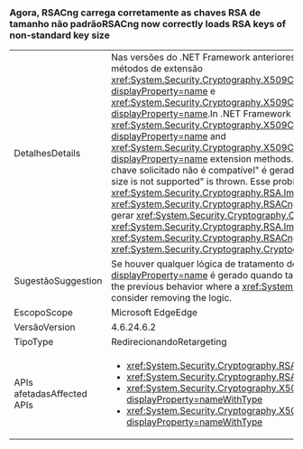 ### <a name="rsacng-now-correctly-loads-rsa-keys-of-non-standard-key-size"></a><span data-ttu-id="444da-101">Agora, RSACng carrega corretamente as chaves RSA de tamanho não padrão</span><span class="sxs-lookup"><span data-stu-id="444da-101">RSACng now correctly loads RSA keys of non-standard key size</span></span>

|   |   |
|---|---|
|<span data-ttu-id="444da-102">Detalhes</span><span class="sxs-lookup"><span data-stu-id="444da-102">Details</span></span>|<span data-ttu-id="444da-103">Nas versões do .NET Framework anteriores a 4.6.2, os clientes com tamanhos de chave não padrão para certificados RSA não conseguiam acessá-las por meio dos métodos de extensão <xref:System.Security.Cryptography.X509Certificates.RSACertificateExtensions.GetRSAPublicKey(System.Security.Cryptography.X509Certificates.X509Certificate2)?displayProperty=name> e <xref:System.Security.Cryptography.X509Certificates.RSACertificateExtensions.GetRSAPrivateKey(System.Security.Cryptography.X509Certificates.X509Certificate2)?displayProperty=name>.</span><span class="sxs-lookup"><span data-stu-id="444da-103">In .NET Framework versions prior to 4.6.2, customers with non-standard key sizes for RSA certificates are unable to access those keys via the <xref:System.Security.Cryptography.X509Certificates.RSACertificateExtensions.GetRSAPublicKey(System.Security.Cryptography.X509Certificates.X509Certificate2)?displayProperty=name> and <xref:System.Security.Cryptography.X509Certificates.RSACertificateExtensions.GetRSAPrivateKey(System.Security.Cryptography.X509Certificates.X509Certificate2)?displayProperty=name> extension methods.</span></span>  <span data-ttu-id="444da-104">Uma <xref:System.Security.Cryptography.CryptographicException?displayProperty=name> com uma mensagem &quot;O tamanho de chave solicitado não é compatível&quot; é gerada.</span><span class="sxs-lookup"><span data-stu-id="444da-104">A <xref:System.Security.Cryptography.CryptographicException?displayProperty=name> with the message &quot;The requested key size is not supported&quot; is thrown.</span></span> <span data-ttu-id="444da-105">Esse problema foi corrigido no .NET Framework 4.6.2.</span><span class="sxs-lookup"><span data-stu-id="444da-105">In .NET Framework 4.6.2 this issue has been fixed.</span></span> <span data-ttu-id="444da-106">Da mesma forma, <xref:System.Security.Cryptography.RSA.ImportParameters(System.Security.Cryptography.RSAParameters)> e <xref:System.Security.Cryptography.RSACng.ImportParameters(System.Security.Cryptography.RSAParameters)> agora funcionam com tamanhos de chave não padrão sem gerar <xref:System.Security.Cryptography.CryptographicException?displayProperty=name>s.</span><span class="sxs-lookup"><span data-stu-id="444da-106">Similarly, <xref:System.Security.Cryptography.RSA.ImportParameters(System.Security.Cryptography.RSAParameters)> and <xref:System.Security.Cryptography.RSACng.ImportParameters(System.Security.Cryptography.RSAParameters)> now work with non-standard key sizes without throwing <xref:System.Security.Cryptography.CryptographicException?displayProperty=name>s.</span></span>|
|<span data-ttu-id="444da-107">Sugestão</span><span class="sxs-lookup"><span data-stu-id="444da-107">Suggestion</span></span>|<span data-ttu-id="444da-108">Se houver qualquer lógica de tratamento de exceções dependente do comportamento anterior, em que um <xref:System.Security.Cryptography.CryptographicException?displayProperty=name> é gerado quando tamanhos de chave não padrão são usados, considere remover essa lógica.</span><span class="sxs-lookup"><span data-stu-id="444da-108">If there is any exception handling logic that relies on the previous behavior where a <xref:System.Security.Cryptography.CryptographicException?displayProperty=name> is thrown when non-standard key sizes are used, consider removing the logic.</span></span>|
|<span data-ttu-id="444da-109">Escopo</span><span class="sxs-lookup"><span data-stu-id="444da-109">Scope</span></span>|<span data-ttu-id="444da-110">Microsoft Edge</span><span class="sxs-lookup"><span data-stu-id="444da-110">Edge</span></span>|
|<span data-ttu-id="444da-111">Versão</span><span class="sxs-lookup"><span data-stu-id="444da-111">Version</span></span>|<span data-ttu-id="444da-112">4.6.2</span><span class="sxs-lookup"><span data-stu-id="444da-112">4.6.2</span></span>|
|<span data-ttu-id="444da-113">Tipo</span><span class="sxs-lookup"><span data-stu-id="444da-113">Type</span></span>|<span data-ttu-id="444da-114">Redirecionando</span><span class="sxs-lookup"><span data-stu-id="444da-114">Retargeting</span></span>|
|<span data-ttu-id="444da-115">APIs afetadas</span><span class="sxs-lookup"><span data-stu-id="444da-115">Affected APIs</span></span>|<ul><li><xref:System.Security.Cryptography.RSA.ImportParameters(System.Security.Cryptography.RSAParameters)?displayProperty=nameWithType></li><li><xref:System.Security.Cryptography.RSACng.ImportParameters(System.Security.Cryptography.RSAParameters)?displayProperty=nameWithType></li><li><xref:System.Security.Cryptography.X509Certificates.RSACertificateExtensions.GetRSAPrivateKey(System.Security.Cryptography.X509Certificates.X509Certificate2)?displayProperty=nameWithType></li><li><xref:System.Security.Cryptography.X509Certificates.RSACertificateExtensions.GetRSAPublicKey(System.Security.Cryptography.X509Certificates.X509Certificate2)?displayProperty=nameWithType></li></ul>|

